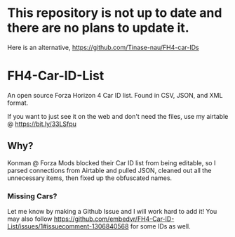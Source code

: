 # This repository is not up to date and there are no plans to update it. 
Here is an alternative, https://github.com/Tinase-nau/FH4-car-IDs

# FH4-Car-ID-List
An open source Forza Horizon 4 Car ID list. Found in CSV, JSON, and XML format.

If you want to just see it on the web and don't need the files, use my airtable @  https://bit.ly/33LSfpu
## Why?
Konman @ Forza Mods blocked their Car ID list from being editable, so I parsed connections from Airtable and pulled JSON, cleaned out all the unnecessary items, then fixed up the obfuscated names.
### Missing Cars?
Let me know by making a Github Issue and I will work hard to add it!
You may also follow https://github.com/embedvr/FH4-Car-ID-List/issues/1#issuecomment-1306840568 for some IDs as well.
